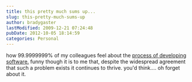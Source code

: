 ```yaml
---
title: this pretty much sums up...
slug: this-pretty-much-sums-up
author: bradygaster
lastModified: 2009-12-21 07:24:48
pubDate: 2012-10-05 18:14:59
categories: Personal
---
```


how 99.9999999% of my colleagues feel about the
<a href="http://twasink.net/blog/archives/2004/10/if_architects_h.html">process of developing software.</a>  funny though it is to me that, despite the widespread agreement that such a problem exists it continues to thrive. you&apos;d think.... oh forget about it.
